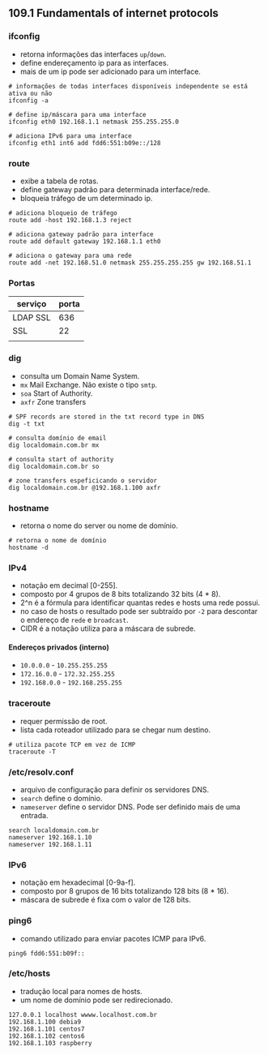 ## 109.1 Fundamentals of internet protocols

### ifconfig

* retorna informações das interfaces `up`/`down`.
* define endereçamento ip para as interfaces.
* mais de um ip pode ser adicionado para um interface.

```shell
# informações de todas interfaces disponíveis independente se está ativa ou não
ifconfig -a

# define ip/máscara para uma interface
ifconfig eth0 192.168.1.1 netmask 255.255.255.0

# adiciona IPv6 para uma interface
ifconfig eth1 int6 add fdd6:551:b09e::/128
```

### route

* exibe a tabela de rotas.
* define gateway padrão para determinada interface/rede.
* bloqueia tráfego de um determinado ip.

```shell
# adiciona bloqueio de tráfego
route add -host 192.168.1.3 reject

# adiciona gateway padrão para interface
route add default gateway 192.168.1.1 eth0

# adiciona o gateway para uma rede
route add -net 192.168.51.0 netmask 255.255.255.255 gw 192.168.51.1
```

### Portas

| serviço  | porta |
|---|---|
| LDAP SSL  | 636  |
| SSL  | 22  |
|   |   |

### dig

* consulta um Domain Name System.
* `mx` Mail Exchange. Não existe o tipo `smtp`.
* `soa` Start of Authority.
* `axfr` Zone transfers

```shell
# SPF records are stored in the txt record type in DNS
dig -t txt

# consulta domínio de email
dig localdomain.com.br mx

# consulta start of authority
dig localdomain.com.br so

# zone transfers espeficicando o servidor
dig localdomain.com.br @192.168.1.100 axfr
```

### hostname

* retorna o nome do server ou nome de domínio.

```shell
# retorna o nome de domínio
hostname -d
```

### IPv4

* notação em decimal [0-255].
* composto por 4 grupos de 8 bits totalizando 32 bits (4 * 8).
* 2^n é a fórmula para identificar quantas redes e hosts uma rede possui.
* no caso de hosts o resultado pode ser subtraído por `-2` para descontar o endereço de `rede` e `broadcast`.
* CIDR é a notação utiliza para a máscara de subrede.

#### Endereços privados (interno)

* `10.0.0.0` - `10.255.255.255`
* `172.16.0.0` - `172.32.255.255`
* `192.168.0.0` - `192.168.255.255`

### traceroute

* requer permissão de root.
* lista cada roteador utilizado para se chegar num destino.

```shell
# utiliza pacote TCP em vez de ICMP
traceroute -T
```

### /etc/resolv.conf

* arquivo de configuração para definir os servidores DNS.
* `search` define o domínio.
* `nameserver` define o servidor DNS. Pode ser definido mais de uma entrada.

```
search localdomain.com.br
nameserver 192.168.1.10
nameserver 192.168.1.11
```

### IPv6

* notação em hexadecimal [0-9a-f].
* composto por 8 grupos de 16 bits totalizando 128 bits (8 * 16).
* máscara de subrede é fixa com o valor de 128 bits.

### ping6

* comando utilizado para enviar pacotes ICMP para IPv6.

```shell
ping6 fdd6:551:b09f::
```

### /etc/hosts

* tradução local para nomes de hosts.
* um nome de domínio pode ser redirecionado.

```
127.0.0.1 localhost wwww.localhost.com.br
192.168.1.100 debia9
192.168.1.101 centos7
192.168.1.102 centos6
192.168.1.103 raspberry
```
